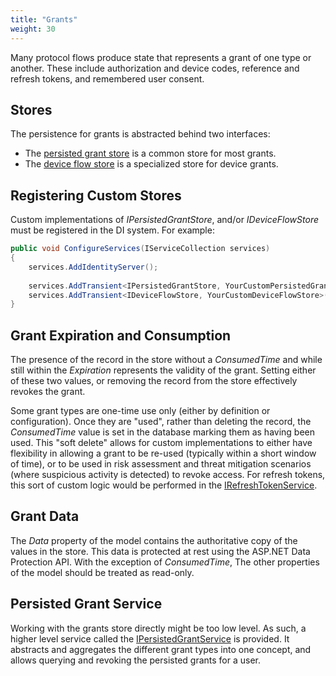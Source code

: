 ```yaml
---
title: "Grants"
weight: 30
---
```


Many protocol flows produce state that represents a grant of one type or another.
These include authorization and device codes, reference and refresh tokens, and remembered user consent.

## Stores

The persistence for grants is abstracted behind two interfaces:
* The [persisted grant store](/identityserver/v6/reference/stores/persisted_grant_store) is a common store for most grants.
* The [device flow store](/identityserver/v6/reference/stores/device_flow_store) is a specialized store for device grants.

## Registering Custom Stores

Custom implementations of *IPersistedGrantStore*, and/or *IDeviceFlowStore* must be registered in the DI system.
For example:

```cs
public void ConfigureServices(IServiceCollection services)
{
    services.AddIdentityServer();
    
    services.AddTransient<IPersistedGrantStore, YourCustomPersistedGrantStore>();
    services.AddTransient<IDeviceFlowStore, YourCustomDeviceFlowStore>();
}
```

## Grant Expiration and Consumption
The presence of the record in the store without a *ConsumedTime* and while still within the *Expiration* represents the validity of the grant.
Setting either of these two values, or removing the record from the store effectively revokes the grant.

Some grant types are one-time use only (either by definition or configuration). 
Once they are "used", rather than deleting the record, the *ConsumedTime* value is set in the database marking them as having been used.
This "soft delete" allows for custom implementations to either have flexibility in allowing a grant to be re-used (typically within a short window of time),
or to be used in risk assessment and threat mitigation scenarios (where suspicious activity is detected) to revoke access.
For refresh tokens, this sort of custom logic would be performed in the [IRefreshTokenService](/identityserver/v6/reference/services/refresh_token_service).

## Grant Data
The *Data* property of the model contains the authoritative copy of the values in the store. This data is protected at rest using the ASP.NET Data Protection API. With the exception of *ConsumedTime*, The other properties of the model should be treated as read-only.

## Persisted Grant Service
Working with the grants store directly might be too low level. 
As such, a higher level service called the [IPersistedGrantService](/identityserver/v6/reference/services/persisted_grant_service) is provided.
It abstracts and aggregates the different grant types into one concept, and allows querying and revoking the persisted grants for a user.
